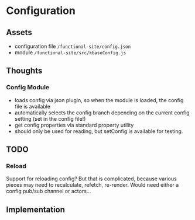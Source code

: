 # Configuration

## Assets

- configuration file `/functional-site/config.json`
- module `/functional-site/src/kbaseConfig.js`


## Thoughts

### Config Module

- loads config via json plugin, so when the module is loaded, the config file is available
- automatically selects the config branch depending on the current config setting (set in the config file!)
- get config properties via standard property utility
- should only be used for reading, but setConfig is available for testing.

## TODO

### Reload

Support for reloading config? But that is complicated, because various pieces may need
to recalculate, refetch, re-render. Would need either a config pub/sub channel or actors...

## Implementation

